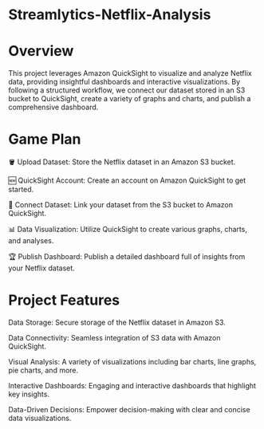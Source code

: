 # Streamlytics-Netflix-Analysis

# Overview
This project leverages Amazon QuickSight to visualize and analyze Netflix data, providing insightful dashboards and interactive visualizations. By following a structured workflow, we connect our dataset stored in an S3 bucket to QuickSight, create a variety of graphs and charts, and publish a comprehensive dashboard.

# Game Plan
🪣 Upload Dataset: Store the Netflix dataset in an Amazon S3 bucket.

🆕 QuickSight Account: Create an account on Amazon QuickSight to get started.

🔗 Connect Dataset: Link your dataset from the S3 bucket to Amazon QuickSight.

📊 Data Visualization: Utilize QuickSight to create various graphs, charts, and analyses.

🏆 Publish Dashboard: Publish a detailed dashboard full of insights from your Netflix dataset.

# Project Features
Data Storage: Secure storage of the Netflix dataset in Amazon S3.

Data Connectivity: Seamless integration of S3 data with Amazon QuickSight.

Visual Analysis: A variety of visualizations including bar charts, line graphs, pie charts, and more.

Interactive Dashboards: Engaging and interactive dashboards that highlight key insights.

Data-Driven Decisions: Empower decision-making with clear and concise data visualizations.
